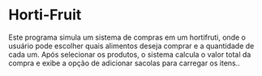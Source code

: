 # Horti-Fruit
Este programa simula um sistema de compras em um hortifruti, onde o usuário pode escolher quais alimentos deseja comprar e a quantidade de cada um. Após selecionar os produtos, o sistema calcula o valor total da compra e exibe a opção de adicionar sacolas para carregar os itens..
